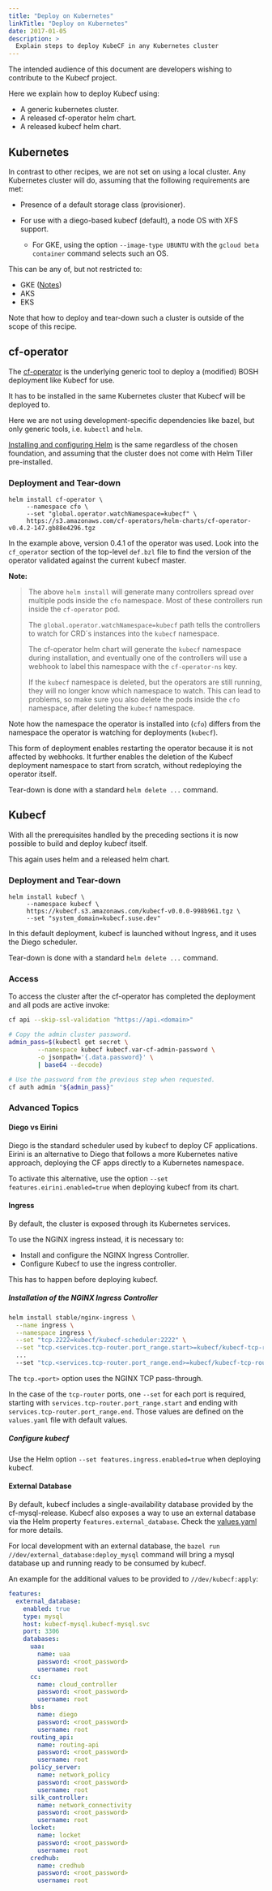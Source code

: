 ```yaml
---
title: "Deploy on Kubernetes"
linkTitle: "Deploy on Kubernetes"
date: 2017-01-05
description: >
  Explain steps to deploy KubeCF in any Kubernetes cluster
---
```


The intended audience of this document are developers wishing to
contribute to the Kubecf project.

Here we explain how to deploy Kubecf using:

  - A generic kubernetes cluster.
  - A released cf-operator helm chart.
  - A released kubecf helm chart.

## Kubernetes

In contrast to other recipes, we are not set on using a local
cluster. Any Kubernetes cluster will do, assuming that the following
requirements are met:

  - Presence of a default storage class (provisioner).

  - For use with a diego-based kubecf (default), a node OS with XFS
    support.

      - For GKE, using the option `--image-type UBUNTU` with the
        `gcloud beta container` command selects such an OS.

This can be any of, but not restricted to:

  - GKE ([Notes](../provider/gke.md))
  - AKS
  - EKS

Note that how to deploy and tear-down such a cluster is outside of the
scope of this recipe.

## cf-operator

The [cf-operator] is the underlying generic tool to deploy a (modified)
BOSH deployment like Kubecf for use.

[cf-operator]: https://github.com/cloudfoundry-incubator/cf-operator

It has to be installed in the same Kubernetes cluster that Kubecf will
be deployed to.

Here we are not using development-specific dependencies like bazel,
but only generic tools, i.e. `kubectl` and `helm`.

[Installing and configuring Helm](helm.md) is the same regardless of
the chosen foundation, and assuming that the cluster does not come
with Helm Tiller pre-installed.

### Deployment and Tear-down

```shell
helm install cf-operator \
     --namespace cfo \
     --set "global.operator.watchNamespace=kubecf" \
     https://s3.amazonaws.com/cf-operators/helm-charts/cf-operator-v0.4.2-147.gb88e4296.tgz
```

In the example above, version 0.4.1 of the operator was used. Look
into the `cf_operator` section of the top-level `def.bzl` file to find
the version of the operator validated against the current kubecf
master.

**Note:**
> The above `helm install` will generate many controllers spread over multiple pods inside the `cfo` namespace.
> Most of these controllers run inside the `cf-operator` pod.
>
> The `global.operator.watchNamespace=kubecf` path tells the
controllers to watch for CRD´s instances into the `kubecf` namespace.
>
> The cf-operator helm chart will generate the `kubecf` namespace during installation, and eventually one of the
controllers will use a webhook to label this namespace with the `cf-operator-ns` key.
>
> If the `kubecf` namespace is deleted, but the operators are still running, they will no longer
know which namespace to watch. This can lead to problems, so make sure you also delete the pods
inside the `cfo` namespace, after deleting the `kubecf` namespace.

Note how the namespace the operator is installed into (`cfo`) differs
from the namespace the operator is watching for deployments (`kubecf`).

This form of deployment enables restarting the operator because it is
not affected by webhooks. It further enables the deletion of the
Kubecf deployment namespace to start from scratch, without redeploying
the operator itself.

Tear-down is done with a standard `helm delete ...` command.

## Kubecf

With all the prerequisites handled by the preceding sections it is now
possible to build and deploy kubecf itself.

This again uses helm and a released helm chart.

### Deployment and Tear-down

```shell
helm install kubecf \
     --namespace kubecf \
     https://kubecf.s3.amazonaws.com/kubecf-v0.0.0-998b961.tgz \
     --set "system_domain=kubecf.suse.dev"
```

In this default deployment, kubecf is launched without Ingress, and it
uses the Diego scheduler.

Tear-down is done with a standard `helm delete ...` command.

### Access

To access the cluster after the cf-operator has completed the
deployment and all pods are active invoke:

```sh
cf api --skip-ssl-validation "https://api.<domain>"

# Copy the admin cluster password.
admin_pass=$(kubectl get secret \
        --namespace kubecf kubecf.var-cf-admin-password \
        -o jsonpath='{.data.password}' \
        | base64 --decode)

# Use the password from the previous step when requested.
cf auth admin "${admin_pass}"
```

### Advanced Topics

#### Diego vs Eirini

Diego is the standard scheduler used by kubecf to deploy CF
applications. Eirini is an alternative to Diego that follows a more
Kubernetes native approach, deploying the CF apps directly to a
Kubernetes namespace.

To activate this alternative, use the option
`--set features.eirini.enabled=true` when deploying kubecf from its chart.

#### Ingress

By default, the cluster is exposed through its Kubernetes services.

To use the NGINX ingress instead, it is necessary to:

- Install and configure the NGINX Ingress Controller.
- Configure Kubecf to use the ingress controller.

This has to happen before deploying kubecf.

##### Installation of the NGINX Ingress Controller

```sh
helm install stable/nginx-ingress \
  --name ingress \
  --namespace ingress \
  --set "tcp.2222=kubecf/kubecf-scheduler:2222" \
  --set "tcp.<services.tcp-router.port_range.start>=kubecf/kubecf-tcp-router:<services.tcp-router.port_range.start>" \
  ...
  --set "tcp.<services.tcp-router.port_range.end>=kubecf/kubecf-tcp-router:<services.tcp-router.port_range.end>"
```

The `tcp.<port>` option uses the NGINX TCP pass-through.

In the case of the `tcp-router` ports, one `--set` for each port is required, starting with
`services.tcp-router.port_range.start` and ending with `services.tcp-router.port_range.end`. Those
values are defined on the `values.yaml` file with default values.

##### Configure kubecf

Use the Helm option `--set features.ingress.enabled=true` when
deploying kubecf.

#### External Database

By default, kubecf includes a single-availability database provided by the
cf-mysql-release. Kubecf also exposes a way to use an external database via the
Helm property `features.external_database`. Check the [values.yaml] for more
details.

[values.yaml]: ../../deploy/helm/kubecf/values.yaml

For local development with an external database, the
`bazel run //dev/external_database:deploy_mysql` command will bring a mysql database up and running
ready to be consumed by kubecf.

An example for the additional values to be provided to `//dev/kubecf:apply`:

```yaml
features:
  external_database:
    enabled: true
    type: mysql
    host: kubecf-mysql.kubecf-mysql.svc
    port: 3306
    databases:
      uaa:
        name: uaa
        password: <root_password>
        username: root
      cc:
        name: cloud_controller
        password: <root_password>
        username: root
      bbs:
        name: diego
        password: <root_password>
        username: root
      routing_api:
        name: routing-api
        password: <root_password>
        username: root
      policy_server:
        name: network_policy
        password: <root_password>
        username: root
      silk_controller:
        name: network_connectivity
        password: <root_password>
        username: root
      locket:
        name: locket
        password: <root_password>
        username: root
      credhub:
        name: credhub
        password: <root_password>
        username: root
```
